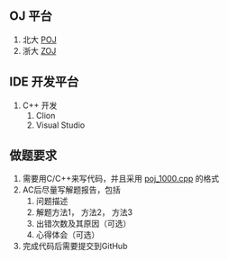 ## OJ 平台
1. 北大 [POJ](http://poj.org/)
2. 浙大 [ZOJ](https://zoj.pintia.cn/)

## IDE 开发平台
1. C++ 开发
   1. Clion
   2. Visual Studio 


## 做题要求 
1. 需要用C/C++来写代码，并且采用 [poj_1000.cpp](solved/poj_1000.cpp) 的格式
1. AC后尽量写解题报告，包括
   1. 问题描述
   2. 解题方法1， 方法2， 方法3
   3. 出错次数及其原因（可选）
   4. 心得体会（可选）
1. 完成代码后需要提交到GitHub

